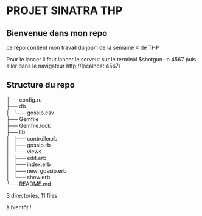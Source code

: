 <h1> PROJET SINATRA THP </h1>


<h2> Bienvenue dans mon repo </h2>


<p> ce repo contient mon travail du jour1 de la semaine 4 de THP </p>

<p> Pour le lancer il faut lancer le serveur sur le terminal $shotgun -p 4567 puis aller dans le navigateur http://localhost:4567/ </p>

<h2> Structure du repo </h2>

<p> 
├── config.ru</br>
├── db</br>
│   └── gossip.csv</br>
├── Gemfile</br>
├── Gemfile.lock</br>
├── lib</br>
│   ├── controller.rb</br>
│   ├── gossip.rb</br>
│   └── views</br>
│       ├── edit.erb</br>
│       ├── index.erb</br>
│       ├── new_gossip.erb</br>
│       └── show.erb</br>
└── README.md</br>

</p>
3 directories, 11 files

<p> à bientôt ! </p>
